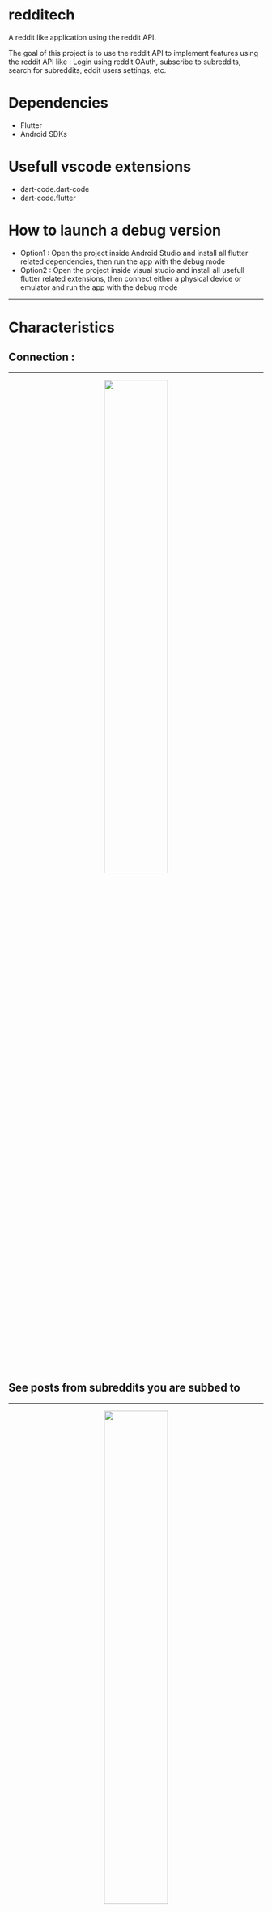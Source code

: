 # redditech

A reddit like application using the reddit API.

The goal of this project is to use the reddit API to implement features using the reddit API like : Login using reddit OAuth, subscribe to subreddits, search for subreddits, eddit users settings, etc.

# Dependencies

- Flutter
- Android SDKs

# Usefull vscode extensions
- dart-code.dart-code
- dart-code.flutter


# How to launch a debug version
- Option1 : Open the project inside Android Studio and install all flutter related dependencies, then run the app with the debug mode
- Option2 : Open the project inside visual studio and install all usefull flutter related extensions, then connect either a physical device or emulator and run the app with the debug mode

_______________________________
# Characteristics

## Connection :
***
<p align="center">
<img src="readme_assets/Screenshot_2021-10-31-14-47-50-513_com.dogito.redditech.jpg" width=50%/>
</p>

## See posts from subreddits you are subbed to
***

<p align="center">
<img src="readme_assets/Screenshot_2021-10-31-15-09-56-446_com.dogito.redditech.jpg" width=50%/>
</p>

## Search for subreddits, see their description and their posts + subscribe or unsubscribe to them
***

<p align="center">
<img src="readme_assets/Screenshot_2021-10-31-15-10-12-240_com.dogito.redditech.jpg" width=50%/>
</p>

## See your profile
***

<p align="center">
<img src="readme_assets/Screenshot_2021-10-31-15-10-50-653_com.dogito.redditech.jpg" width=50%/>
</p>

## Update your settings
***

<p align="center">
<img src="readme_assets/Screenshot_2021-10-31-15-11-05-208_com.dogito.redditech.jpg" width=50%/>
</p>